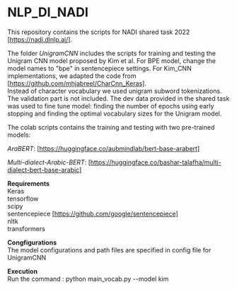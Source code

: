 # NLP_DI_NADI

This repository contains the scripts for NADI shared task 2022 [https://nadi.dlnlp.ai/]. 

The folder *UnigramCNN* includes the scripts for training and testing the Unigram CNN model proposed by Kim et al. For BPE model, change the model names to "bpe" in sentencepiece settings.
For Kim_CNN implementations, we adapted the code from [https://github.com/mhjabreel/CharCnn_Keras].  
Instead of character vocabulary we used unigram subword tokenizations. The validation part is not included. The dev data provided in the shared task was used to fine tune model: finding the number of epochs using early stopping and finding the optimal vocabulary sizes for the Unigram model.  

The colab scripts contains the training and testing with two pre-trained models:

*AraBERT*: [https://huggingface.co/aubmindlab/bert-base-arabert]

*Multi-dialect-Arabic-BERT*: [https://huggingface.co/bashar-talafha/multi-dialect-bert-base-arabic] <br />


**Requirements** <br />
Keras <br />
tensorflow <br />
scipy <br />
sentencepiece [https://github.com/google/sentencepiece] <br />
nltk <br />
transformers <br />

**Congfigurations** <br />
The model configurations and path files are specified in config file for UnigramCNN

**Execution** <br />
Run the command : python main_vocab.py --model kim



